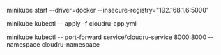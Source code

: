 minikube start --driver=docker --insecure-registry="192.168.1.6:5000"

minikube kubectl -- apply -f cloudru-app.yml

minikube kubectl -- port-forward service/cloudru-service 8000:8000 --namespace cloudru-namespace